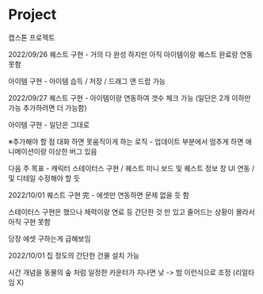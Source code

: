 # Project
캡스톤 프로젝트

2022/09/26
퀘스트 구현 - 거의 다 완성 하지만 아직 아이템이랑 퀘스트 완료랑 연동 못함

아이템 구현 - 아이템 습득 / 저장 / 드래그 앤 드랍 가능 

2022/09/27
퀘스트 구현 - 아이템이랑 연동하여 갯수 체크 가능 (일단은 2개 이하만 가능 추가하려면 더 가능함)

아이템 구현 - 일단은 그대로

※추가해야 할 점 
대화 하면 못움직이게 하는 로직 - 업데이트 부분에서 멈추게 하면 애니메이션이랑 이상한 버그 있음

다음 주 목표 - 캐릭터 스테이터스 구현 / 퀘스트 미니 보드 및 퀘스트 정보 창 UI 연동 / 및 디테일 수정해야 할 듯 

2022/10/01
퀘스트 구현 完 - 에셋만 연동하면 문제 없을 듯 함

스테이터스 구현은 했으나 체력이랑 연료 등 간단한 것 만 있고 줄어드는 상황이 몰라서 아직 구현 못함

당장 에셋 구하는게 급해보임

2022/10/01
집 정도의 간단한 건물 설치 가능

시간 개념을 동물의 숲 처럼 일정한 카운터가 지나면 낮 -> 밤  이런식으로 조정 (리얼타임 X)